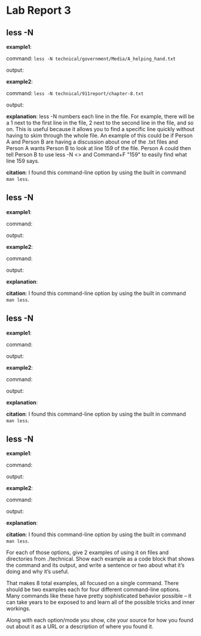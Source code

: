 # Lab Report 3

## less -N 
**example1**:
  
command: ```less -N technical/government/Media/A_helping_hand.txt```
  
output: 

**example2**: 

command: ```less -N technical/911report/chapter-8.txt```

output:

**explanation**: less -N numbers each line in the file. For example, there will be a 1 next to the first line in the file, 2 next to the second line in the file, and so on. This is useful because it allows you to find a specific line quickly without having to skim through the whole file. An example of this could be if Person A and Person B are having a discussion about one of the .txt files and Person A wants Person B to look at line 159 of the file. Person A could then tell Person B to use less -N <<file>> and Command+F "159" to easily find what line 159 says. 
  
**citation**: I found this command-line option by using the built in command ```man less```.
  

## less -N 
**example1**:
  
command: 
  
output: 

**example2**: 

command: 

output:

**explanation**:
  
**citation**: I found this command-line option by using the built in command ```man less```.
  

## less -N 
**example1**:
  
command:
  
output: 

**example2**: 

command: 

output:

**explanation**: 
  
**citation**: I found this command-line option by using the built in command ```man less```.


## less -N 
**example1**:
  
command: 
  
output: 

**example2**: 

command: 

output:

**explanation**: 
  
**citation**: I found this command-line option by using the built in command ```man less```.



For each of those options, give 2 examples of using it on files and directories from ./technical. Show each example as a code block that shows the command and its output, and write a sentence or two about what it’s doing and why it’s useful.

That makes 8 total examples, all focused on a single command. There should be two examples each for four different command-line options. Many commands like these have pretty sophisticated behavior possible – it can take years to be exposed to and learn all of the possible tricks and inner workings.

Along with each option/mode you show, cite your source for how you found out about it as a URL or a description of where you found it.

